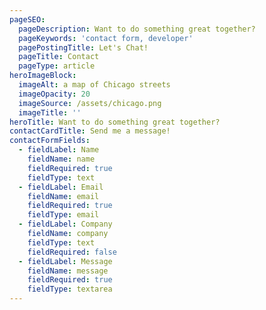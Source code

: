 ```yaml
---
pageSEO:
  pageDescription: Want to do something great together?
  pageKeywords: 'contact form, developer'
  pagePostingTitle: Let's Chat!
  pageTitle: Contact
  pageType: article
heroImageBlock:
  imageAlt: a map of Chicago streets
  imageOpacity: 20
  imageSource: /assets/chicago.png
  imageTitle: ''
heroTitle: Want to do something great together?
contactCardTitle: Send me a message!
contactFormFields:
  - fieldLabel: Name
    fieldName: name
    fieldRequired: true
    fieldType: text
  - fieldLabel: Email
    fieldName: email
    fieldRequired: true
    fieldType: email
  - fieldLabel: Company
    fieldName: company
    fieldType: text
    fieldRequired: false
  - fieldLabel: Message
    fieldName: message
    fieldRequired: true
    fieldType: textarea
---
```

